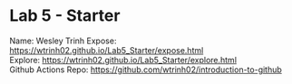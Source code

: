 # Lab 5 - Starter
Name: Wesley Trinh
Expose: https://wtrinh02.github.io/Lab5_Starter/expose.html  
Explore: https://wtrinh02.github.io/Lab5_Starter/explore.html  
Github Actions Repo: https://github.com/wtrinh02/introduction-to-github
